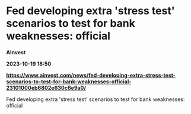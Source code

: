 # Fed developing extra 'stress test' scenarios to test for bank weaknesses: official
**AInvest**

**2023-10-19 18:50**

**https://www.ainvest.com/news/fed-developing-extra-stress-test-scenarios-to-test-for-bank-weaknesses-official-23101000eb6802e630c6e9a0/**

Fed developing extra 'stress test' scenarios to test for bank weaknesses: official